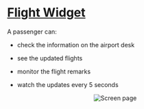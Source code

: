 # <a href='https://github.com/PetrovaValerie/flight-widget'> Flight Widget</a> 

  <!-- DESCRIPTION -->
  
A passenger can:

- check the information on the airport desk

- see the updated flights

- monitor the flight remarks

- watch the updates every 5 seconds

<div align="center">

<!-- DESCRIPTION -->

![Screen page][screen]

[screen]: gif/widget-tutorial.gif  
</div>
